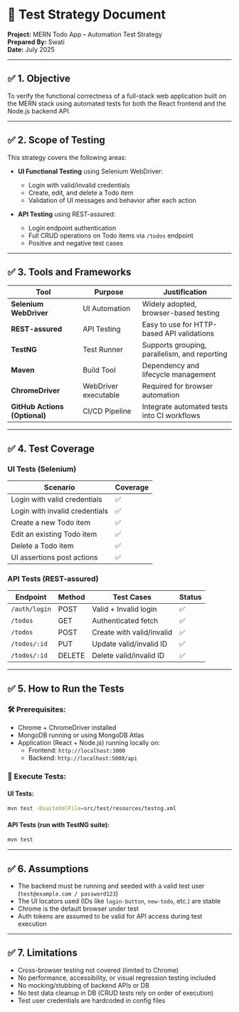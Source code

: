 # 🧪 Test Strategy Document  
**Project:** MERN Todo App – Automation Test Strategy  
**Prepared By:** Swati  
**Date:** July 2025  

---

## ✅ 1. Objective

To verify the functional correctness of a full-stack web application built on the MERN stack using automated tests for both the React frontend and the Node.js backend API.

---

## ✅ 2. Scope of Testing

This strategy covers the following areas:

- **UI Functional Testing** using Selenium WebDriver:
  - Login with valid/invalid credentials
  - Create, edit, and delete a Todo item
  - Validation of UI messages and behavior after each action

- **API Testing** using REST-assured:
  - Login endpoint authentication
  - Full CRUD operations on Todo items via `/todos` endpoint
  - Positive and negative test cases

---

## ✅ 3. Tools and Frameworks

| Tool | Purpose | Justification |
|------|---------|----------------|
| **Selenium WebDriver** | UI Automation | Widely adopted, browser-based testing |
| **REST-assured** | API Testing | Easy to use for HTTP-based API validations |
| **TestNG** | Test Runner | Supports grouping, parallelism, and reporting |
| **Maven** | Build Tool | Dependency and lifecycle management |
| **ChromeDriver** | WebDriver executable | Required for browser automation |
| **GitHub Actions (Optional)** | CI/CD Pipeline | Integrate automated tests into CI workflows |

---

## ✅ 4. Test Coverage

### UI Tests (Selenium)

| Scenario                          | Coverage |
|----------------------------------|----------|
| Login with valid credentials     | ✅       |
| Login with invalid credentials   | ✅       |
| Create a new Todo item           | ✅       |
| Edit an existing Todo item       | ✅       |
| Delete a Todo item               | ✅       |
| UI assertions post actions       | ✅       |

### API Tests (REST-assured)

| Endpoint            | Method | Test Cases                  | Status |
|---------------------|--------|-----------------------------|--------|
| `/auth/login`       | POST   | Valid + Invalid login       | ✅     |
| `/todos`            | GET    | Authenticated fetch         | ✅     |
| `/todos`            | POST   | Create with valid/invalid   | ✅     |
| `/todos/:id`        | PUT    | Update valid/invalid ID     | ✅     |
| `/todos/:id`        | DELETE | Delete valid/invalid ID     | ✅     |

---

## ✅ 5. How to Run the Tests

### 🛠 Prerequisites:

- Chrome + ChromeDriver installed
- MongoDB running or using MongoDB Atlas
- Application (React + Node.js) running locally on:
  - Frontend: `http://localhost:3000`
  - Backend: `http://localhost:5000/api`

### 🧪 Execute Tests:

#### UI Tests:
```bash
mvn test -DsuiteXmlFile=src/test/resources/testng.xml
```

#### API Tests (run with TestNG suite):
```bash
mvn test
```

---

## ✅ 6. Assumptions

- The backend must be running and seeded with a valid test user (`test@example.com / password123`)
- The UI locators used (IDs like `login-button`, `new-todo`, etc.) are stable
- Chrome is the default browser under test
- Auth tokens are assumed to be valid for API access during test execution

---

## ✅ 7. Limitations

- Cross-browser testing not covered (limited to Chrome)
- No performance, accessibility, or visual regression testing included
- No mocking/stubbing of backend APIs or DB
- No test data cleanup in DB (CRUD tests rely on order of execution)
- Test user credentials are hardcoded in config files
